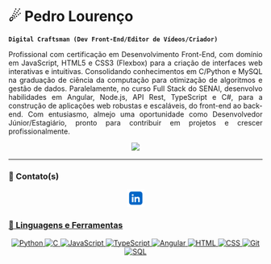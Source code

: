 # ☄ Pedro Lourenço

**`Digital Craftsman (Dev Front-End/Editor de Vídeos/Criador)`**

<p align="justify">
    Profissional com certificação em Desenvolvimento Front-End, com domínio em JavaScript, HTML5 e CSS3 (Flexbox) para a criação de interfaces web interativas e intuitivas. Consolidando conhecimentos em C/Python e MySQL na graduação de ciência da computação para otimização de algoritmos e gestão de dados. Paralelamente, no curso Full Stack do SENAI, desenvolvo habilidades em Angular, Node.js, API Rest, TypeScript e C#, para a construção de aplicações web robustas e escaláveis, do front-end ao back-end. Com entusiasmo, almejo uma oportunidade como Desenvolvedor Júnior/Estagiário, pronto para contribuir em projetos e crescer profissionalmente.
</p>

<div align="center">
    <img src="imgs/shell.gif">
</div>

---

### 📩 Contato(s)
<p align="center">
    <a href="https://www.linkedin.com/in/pedro-lourenco-codes/"><img width="35px" alt="LinkedIn" title="LinkedIn" src="imgs/linkedin-logo-linkedin-logo-transparent-linkedin-icon-transparent-free-free-png.webp"/>
</p>

### 🧰 Linguagens e Ferramentas

<!-- <div style="display: flex; justify-content: center; flex-direction: row; gap: 10px;"> -->
<p align="center">
    <img alt="Python" width="30px" src="https://cdn.jsdelivr.net/gh/devicons/devicon@latest/icons/python/python-original.svg" />
    <img alt="C" width="30px" src="https://cdn.jsdelivr.net/gh/devicons/devicon@latest/icons/c/c-original.svg" />
    <img alt="JavaScript" width="30px" src="https://cdn.jsdelivr.net/gh/devicons/devicon/icons/javascript/javascript-plain.svg" />
    <img alt="TypeScript" width="30px" src="https://cdn.jsdelivr.net/gh/devicons/devicon@latest/icons/typescript/typescript-original.svg" />
    <img alt="Angular" width="30px" src="https://cdn.jsdelivr.net/gh/devicons/devicon@latest/icons/angular/angular-original.svg" />
    <img alt="HTML" width="30px" src="https://cdn.jsdelivr.net/gh/devicons/devicon/icons/html5/html5-plain.svg" />
    <img alt="CSS" width="30px" src="https://cdn.jsdelivr.net/gh/devicons/devicon/icons/css3/css3-plain.svg" />
    <img alt="Git" width="30px" src="https://cdn.jsdelivr.net/gh/devicons/devicon/icons/git/git-original.svg" />
    <img alt="SQL" width="30px" src="https://cdn.jsdelivr.net/gh/devicons/devicon@latest/icons/azuresqldatabase/azuresqldatabase-original.svg" />
</p>
<!-- </div> -->

